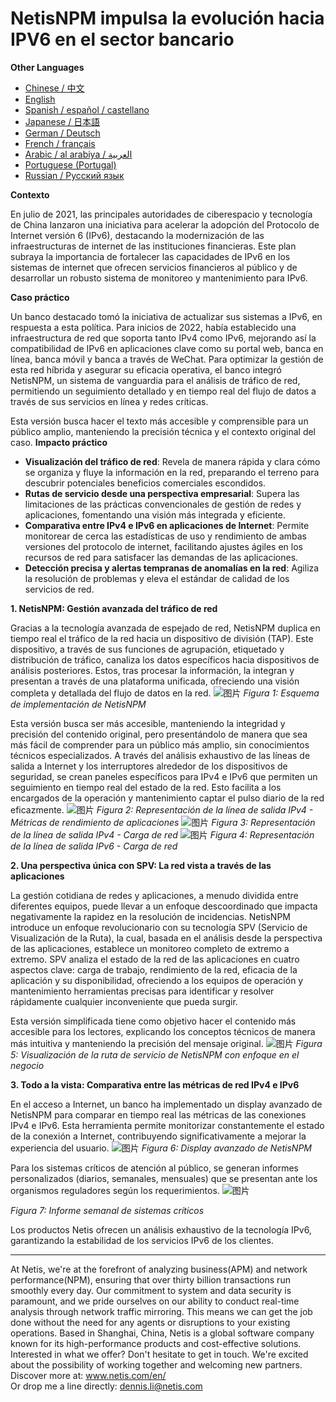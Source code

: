 # NetisNPM impulsa la evolución hacia IPV6 en el sector bancario

**Other Languages**

+ [Chinese / 中文](https://github.com/lvdeshuii/OverFlow/blob/main/docs/zh/Netis-NPM-Empowers-Customers-IPv6-Upgrade-zh.md)
+ [English](https://github.com/lvdeshuii/OverFlow/blob/main/docs/en/Netis-NPM-Empowers-Customers-IPv6-Upgrade-en.md)
+ [Spanish / español / castellano](https://github.com/lvdeshuii/OverFlow/blob/main/docs/es/Netis-NPM-Empowers-Customers-IPv6-Upgrade-es.md)
+ [Japanese / 日本語](https://github.com/lvdeshuii/OverFlow/blob/main/docs/ja/Netis-NPM-Empowers-Customers-IPv6-Upgrade-ja.md)
+ [German / Deutsch](https://github.com/lvdeshuii/OverFlow/blob/main/docs/de/Netis-NPM-Empowers-Customers-IPv6-Upgrade-de.md)
+ [French / français](https://github.com/lvdeshuii/OverFlow/blob/main/docs/fr/Netis-NPM-Empowers-Customers-IPv6-Upgrade-fr.md)
+ [Arabic / al arabiya / العربية](https://github.com/lvdeshuii/OverFlow/blob/main/docs/ar/Netis-NPM-Empowers-Customers-IPv6-Upgrade-ar.md)
+ [Portuguese (Portugal)](https://github.com/lvdeshuii/OverFlow/blob/main/docs/pt/Netis-NPM-Empowers-Customers-IPv6-Upgrade-pt.md)
+ [Russian / Русский язык](https://github.com/lvdeshuii/OverFlow/blob/main/docs/ru/Netis-NPM-Empowers-Customers-IPv6-Upgrade-ru.md)

**Contexto**

En julio de 2021, las principales autoridades de ciberespacio y tecnología de China lanzaron una iniciativa para acelerar la adopción del Protocolo de Internet versión 6 (IPv6), destacando la modernización de las infraestructuras de internet de las instituciones financieras. Este plan subraya la importancia de fortalecer las capacidades de IPv6 en los sistemas de internet que ofrecen servicios financieros al público y de desarrollar un robusto sistema de monitoreo y mantenimiento para IPv6.

**Caso práctico**

Un banco destacado tomó la iniciativa de actualizar sus sistemas a IPv6, en respuesta a esta política. Para inicios de 2022, había establecido una infraestructura de red que soporta tanto IPv4 como IPv6, mejorando así la compatibilidad de IPv6 en aplicaciones clave como su portal web, banca en línea, banca móvil y banca a través de WeChat. Para optimizar la gestión de esta red híbrida y asegurar su eficacia operativa, el banco integró NetisNPM, un sistema de vanguardia para el análisis de tráfico de red, permitiendo un seguimiento detallado y en tiempo real del flujo de datos a través de sus servicios en línea y redes críticas. 

Esta versión busca hacer el texto más accesible y comprensible para un público amplio, manteniendo la precisión técnica y el contexto original del caso.
**Impacto práctico**

- **Visualización del tráfico de red**: Revela de manera rápida y clara cómo se organiza y fluye la información en la red, preparando el terreno para descubrir potenciales beneficios comerciales escondidos.
- **Rutas de servicio desde una perspectiva empresarial**: Supera las limitaciones de las prácticas convencionales de gestión de redes y aplicaciones, fomentando una visión más integrada y eficiente.
- **Comparativa entre IPv4 e IPv6 en aplicaciones de Internet**: Permite monitorear de cerca las estadísticas de uso y rendimiento de ambas versiones del protocolo de internet, facilitando ajustes ágiles en los recursos de red para satisfacer las demandas de las aplicaciones.
- **Detección precisa y alertas tempranas de anomalías en la red**: Agiliza la resolución de problemas y eleva el estándar de calidad de los servicios de red.

**1. NetisNPM: Gestión avanzada del tráfico de red**

Gracias a la tecnología avanzada de espejado de red, NetisNPM duplica en tiempo real el tráfico de la red hacia un dispositivo de división (TAP). Este dispositivo, a través de sus funciones de agrupación, etiquetado y distribución de tráfico, canaliza los datos específicos hacia dispositivos de análisis posteriores. Estos, tras procesar la información, la integran y presentan a través de una plataforma unificada, ofreciendo una visión completa y detallada del flujo de datos en la red.
![图片](https://mmbiz.qpic.cn/mmbiz_png/o672k3fsicq3hHmITGktAGic9O31RicFkrdmOY8s0Zx1QLXLJAwZPCTCVweXBzFohlQVec4ZWSD75iafRL0nuxPedQ/640?wx_fmt=png&wxfrom=5&wx_lazy=1&wx_co=1)
*Figura 1: Esquema de implementación de NetisNPM*

Esta versión busca ser más accesible, manteniendo la integridad y precisión del contenido original, pero presentándolo de manera que sea más fácil de comprender para un público más amplio, sin conocimientos técnicos especializados.
A través del análisis exhaustivo de las líneas de salida a Internet y los interruptores alrededor de los dispositivos de seguridad, se crean paneles específicos para IPv4 e IPv6 que permiten un seguimiento en tiempo real del estado de la red. Esto facilita a los encargados de la operación y mantenimiento captar el pulso diario de la red eficazmente.
![图片](https://mmbiz.qpic.cn/mmbiz_png/o672k3fsicq3hHmITGktAGic9O31RicFkrdzV9UeJb7j2j2MdKqialiaWyAg8aaWdNAnxxkH5ibOpcL3mykCg1G68bPA/640?wx_fmt=png&wxfrom=5&wx_lazy=1&wx_co=1)
*Figura 2: Representación de la línea de salida IPv4 - Métricas de rendimiento de aplicaciones*
![图片](https://mmbiz.qpic.cn/mmbiz_png/o672k3fsicq3hHmITGktAGic9O31RicFkrdLebyqoTAYIJEwomHz2EAtVUYrickXjJ57I8POcGUIXDL3wg7TzyibD6w/640?wx_fmt=png&wxfrom=5&wx_lazy=1&wx_co=1)
*Figura 3: Representación de la línea de salida IPv4 - Carga de red*
![图片](https://mmbiz.qpic.cn/mmbiz_png/o672k3fsicq3hHmITGktAGic9O31RicFkrdNd5IJZE9kThvyGBOKXnLbicb8h9yHh7gQZXriboIntLgvIXEjXSFLUrQ/640?wx_fmt=png&wxfrom=5&wx_lazy=1&wx_co=1)
*Figura 4: Representación de la línea de salida IPv6 - Carga de red*

**2. Una perspectiva única con SPV: La red vista a través de las aplicaciones**

La gestión cotidiana de redes y aplicaciones, a menudo dividida entre diferentes equipos, puede llevar a un enfoque descoordinado que impacta negativamente la rapidez en la resolución de incidencias. NetisNPM introduce un enfoque revolucionario con su tecnología SPV (Servicio de Visualización de la Ruta), la cual, basada en el análisis desde la perspectiva de las aplicaciones, establece un monitoreo completo de extremo a extremo. SPV analiza el estado de la red de las aplicaciones en cuatro aspectos clave: carga de trabajo, rendimiento de la red, eficacia de la aplicación y su disponibilidad, ofreciendo a los equipos de operación y mantenimiento herramientas precisas para identificar y resolver rápidamente cualquier inconveniente que pueda surgir.

Esta versión simplificada tiene como objetivo hacer el contenido más accesible para los lectores, explicando los conceptos técnicos de manera más intuitiva y manteniendo la precisión del mensaje original.
![图片](https://mmbiz.qpic.cn/mmbiz_png/o672k3fsicq3hHmITGktAGic9O31RicFkrd7ibZGpAdR6x5s4JPYOrSQqgibTXTVoK53cRxPSawqYnplztwXVAiaNIFQ/640?wx_fmt=png&wxfrom=5&wx_lazy=1&wx_co=1)
*Figura 5: Visualización de la ruta de servicio de NetisNPM con enfoque en el negocio*

**3. Todo a la vista: Comparativa entre las métricas de red IPv4 e IPv6**

En el acceso a Internet, un banco ha implementado un display avanzado de NetisNPM para comparar en tiempo real las métricas de las conexiones IPv4 e IPv6. Esta herramienta permite monitorizar constantemente el estado de la conexión a Internet, contribuyendo significativamente a mejorar la experiencia del usuario.
![图片](https://mmbiz.qpic.cn/mmbiz_png/o672k3fsicq3hHmITGktAGic9O31RicFkrd0icN9vsmAf2Tp1gks2V2Z3nx266D6ia02XqbTP9Jvu1srs0ve7xFa2Dw/640?wx_fmt=png&wxfrom=5&wx_lazy=1&wx_co=1)
*Figura 6: Display avanzado de NetisNPM*

Para los sistemas críticos de atención al público, se generan informes personalizados (diarios, semanales, mensuales) que se presentan ante los organismos reguladores según los requerimientos.
![图片](https://mmbiz.qpic.cn/mmbiz_png/o672k3fsicq3hHmITGktAGic9O31RicFkrdIngXzdI72uJ9mrwpx0LHnmpWslsam5qu2s1R5ADQDcTos941Xz4vXg/640?wx_fmt=png&wxfrom=5&wx_lazy=1&wx_co=1)

*Figura 7: Informe semanal de sistemas críticos*

Los productos Netis ofrecen un análisis exhaustivo de la tecnología IPv6, garantizando la estabilidad de los servicios IPv6 de los clientes.

***
At Netis, we're at the forefront of analyzing business(APM) and network performance(NPM), ensuring that over thirty billion transactions run smoothly every day. Our commitment to system and data security is paramount, and we pride ourselves on our ability to conduct real-time analysis through network traffic mirroring. This means we can get the job done without the need for any agents or disruptions to your existing operations. Based in Shanghai, China, Netis is a global software company known for its high-performance products and cost-effective solutions. Interested in what we offer? Don't hesitate to get in touch. We're excited about the possibility of working together and welcoming new partners.  
Discover more at: www.netis.com/en/  
Or drop me a line directly: dennis.li@netis.com
